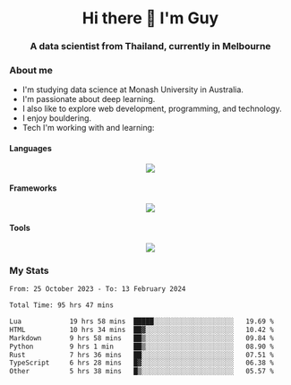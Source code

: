 <h1 align="center">Hi there 👋 I'm Guy</h1>
<h3 align="center">A data scientist from Thailand, currently in Melbourne</h3>

### About me

- I'm studying data science at Monash University in Australia.
- I'm passionate about deep learning.
- I also like to explore web development, programming, and technology.
- I enjoy bouldering.
- Tech I'm working with and learning:

#### Languages

<div align="center">
    <img src="https://skillicons.dev/icons?i=py,ts,js,html,css,rust" />
</div>

#### Frameworks

<div align="center">
    <img src="https://skillicons.dev/icons?i=pytorch,tensorflow,fastapi,react" /><br>
</div>

#### Tools

<div align="center">
    <img src="https://skillicons.dev/icons?i=postgres,redis,docker" /><br>
</div>

### My Stats

<!--START_SECTION:waka-->

```txt
From: 25 October 2023 - To: 13 February 2024

Total Time: 95 hrs 47 mins

Lua            19 hrs 58 mins  █████░░░░░░░░░░░░░░░░░░░░   19.69 %
HTML           10 hrs 34 mins  ██▓░░░░░░░░░░░░░░░░░░░░░░   10.42 %
Markdown       9 hrs 58 mins   ██▒░░░░░░░░░░░░░░░░░░░░░░   09.84 %
Python         9 hrs 1 min     ██▒░░░░░░░░░░░░░░░░░░░░░░   08.90 %
Rust           7 hrs 36 mins   ██░░░░░░░░░░░░░░░░░░░░░░░   07.51 %
TypeScript     6 hrs 28 mins   █▓░░░░░░░░░░░░░░░░░░░░░░░   06.38 %
Other          5 hrs 38 mins   █▒░░░░░░░░░░░░░░░░░░░░░░░   05.57 %
```

<!--END_SECTION:waka-->

